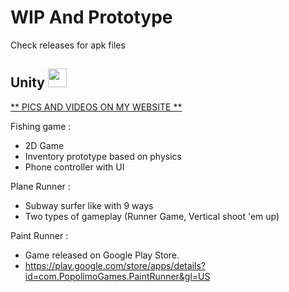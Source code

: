 # WIP And Prototype
Check releases for apk files
## Unity <img src="https://www.svgrepo.com/show/331626/unity.svg" width="30" height="30" />
[** PICS AND VIDEOS ON MY WEBSITE **](https://rom1peter.github.io)

Fishing game : 

- 2D Game 
- Inventory prototype based on physics
- Phone controller with UI


Plane Runner : 

- Subway surfer like with 9 ways
- Two types of gameplay (Runner Game, Vertical shoot 'em up)

Paint Runner :

- Game released on Google Play Store.
- https://play.google.com/store/apps/details?id=com.PopolimoGames.PaintRunner&gl=US
